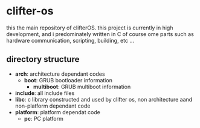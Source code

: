 # clifter-os
this the main repository of clifterOS. this project is currently in high development, and i predominately written in C of course ome parts such as hardware communication, scripting, building, etc ...


## directory structure

- **arch**: architecture dependant codes
  - **boot**: GRUB bootloader information
    - **multiboot**: GRUB multiboot information
- **include**: all include files
- **libc**: c library constructed and used by clifter os, non architecture aand non-platform dependant code
- **platform**: platform dependat code
  - **pc**: PC platform
